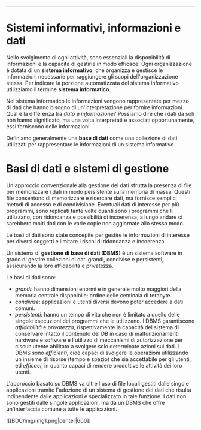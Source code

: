 ----
# Sistemi informativi, informazioni e dati

Nello svolgimento di ogni attività, sono essenziali la disponibilità di informazioni e la capacità di gestirle in modo efficace. Ogni organizzazione è dotata di un **sistema informativo**, che organizza e gestisce le informazioni necessarie per raggiungere gli scopi dell'organizzazione stessa. Per indicare la porzione automatizzata del sistema informativo utilizziamo il termine **sistema informatico**. 

Nel sistema informatico le informazioni vengono rappresentate per mezzo di dati che hanno bisogno di un'interpretazione per fornire informazioni. 
Qual è la differenza tra *dato* e *informazione*? Possiamo dire che i dati da soli non hanno significato, ma una volta interpretati e associati opportunamente, essi forniscono delle informazioni.

Definiamo generalmente una **base di dati** come una collezione di dati utilizzati per rappresentare le informazioni di un sistema informativo.

# Basi di dati e sistemi di gestione

Un'approccio convenzionale alla gestione dei dati sfrutta la presenza di file per memorizzare i dati in modo persistente sulla memoria di massa. Questi file consentono di memorizzare e ricercare dati, ma fornisce semplici metodi di accesso e di condivisione. Eventuali dati di interesse per più programmi, sono replicati tante volte quanti sono i programmi che li utilizzano, con ridondanza e possibilità di incoerenza, a lungo andare ci sarebbero molti dati con le varie copie non aggiornate allo stesso modo.

Le basi di dati sono state concepite per gestire le informazioni di interesse per diversi soggetti e limitare i rischi di ridondanza e incoerenza. 

Un sistema di **gestione di base di dati (DBMS)** è un sistema software in grado di gestire collezioni di dati grandi, condivise e persistenti, assicurando la loro affidabilità e privatezza.

Le basi di dati sono: 
- *grandi*: hanno dimensioni enormi e in generale molto maggiori della memoria centrale disponibile; ordine delle centinaia di terabyte.
- *condivise*: applicazioni e utenti diversi devono poter accedere a dati comuni.
- *persistenti*: hanno un tempo di vita che non è limitato a quello delle singole esecuzioni dei programmi che le utilizzano.
I DBMS garantiscono *affidabilità* e *privatezza*, rispettivamente la capacità del sistema di conservare intatto il contenuto del DB in caso di malfunzionamenti hardware e software e l'utilizzo di meccanismi di autorizzazione per ciscun utente abilitato a svolgere solo determinate azioni sui dati. I DBMS sono *efficienti*, cioè capaci di svolgere le operazioni utilizzando un insieme di risorse (tempo e spazio) che sia accettabile per gli utenti, ed *efficaci*, in quanto capaci di rendere produttive le attività dei loro utenti.

L'approccio basato su DBMS va oltre l'uso di file locali gestiti dalle singole applicazioni tramite l'adozione di un sistema di gestione dei dati che risulta indipendente dalle applicazioni e specializzato in tale funzione. I dati non sono gestiti dalle singole applicazioni, ma da un DBMS che offre un'interfaccia comune a tutte le applicazioni.

![[BDC/img/img1.png|center|600]]

